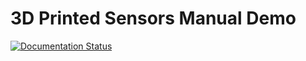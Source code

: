 # 3D Printed Sensors Manual Demo

[![Documentation Status](https://readthedocs.org/projects/3d-printed-sensors-manual-demo/badge/?version=latest&style=for-the-badge)](https://3d-printed-sensors-manual-demo.readthedocs.io/en/latest/?badge=latest)
